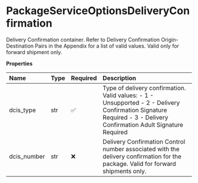 # PackageServiceOptionsDeliveryConfirmation

Delivery Confirmation container.
Refer to Delivery Confirmation Origin-
Destination Pairs in the Appendix for a list of valid values. Valid only for forward shipment only.

**Properties**

| Name        | Type | Required | Description                                                                                                                                                        |
| :---------- | :--- | :------- | :----------------------------------------------------------------------------------------------------------------------------------------------------------------- |
| dcis_type   | str  | ✅       | Type of delivery confirmation. Valid values: - 1 - Unsupported - 2 - Delivery Confirmation Signature Required - 3 - Delivery Confirmation Adult Signature Required |
| dcis_number | str  | ❌       | Delivery Confirmation Control number associated with the delivery confirmation for the package. Valid for forward shipments only.                                  |

<!-- This file was generated by liblab | https://liblab.com/ -->
